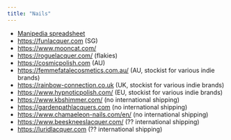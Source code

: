 ```yaml
---
title: "Nails"
---
```


- [Manipedia spreadsheet](https://docs.google.com/spreadsheets/d/1n-xVwhHyuQd29e-Wjq_JwsPG5kiSC5_LcdXFHFYbljI/edit?gid=1503374535#gid=1503374535)
- https://funlacquer.com (SG)
- https://www.mooncat.com/
- https://roguelacquer.com/ (flakies)
- https://cosmicpolish.com (AU)
- https://femmefatalecosmetics.com.au/ (AU, stockist for various indie brands)
- https://rainbow-connection.co.uk (UK, stockist for various indie brands)
- https://www.hypnoticpolish.com/ (EU, stockist for various indie brands)
- https://www.kbshimmer.com/ (no international shipping)
- https://gardenpathlacquers.com (no international shipping)
- https://www.chamaeleon-nails.com/en/ (no international shipping)
- https://www.beeskneeslacquer.com/ (?? international shipping)
- https://luridlacquer.com (?? international shipping)
